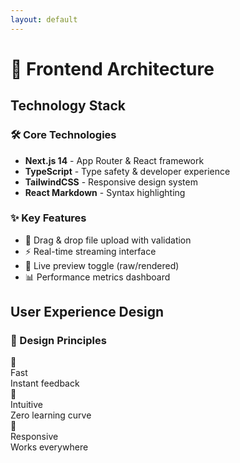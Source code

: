```yaml
---
layout: default
---
```


# 🎨 Frontend Architecture

## Technology Stack

<div class="grid grid-cols-2 gap-8">
  <div>
    <h3 class="text-xl font-semibold mb-4">🛠️ Core Technologies</h3>
    <ul class="space-y-3">
      <li class="flex items-center space-x-3">
        <span class="w-3 h-3 bg-blue-500 rounded-full"></span>
        <span><strong>Next.js 14</strong> - App Router & React framework</span>
      </li>
      <li class="flex items-center space-x-3">
        <span class="w-3 h-3 bg-blue-600 rounded-full"></span>
        <span><strong>TypeScript</strong> - Type safety & developer experience</span>
      </li>
      <li class="flex items-center space-x-3">
        <span class="w-3 h-3 bg-cyan-500 rounded-full"></span>
        <span><strong>TailwindCSS</strong> - Responsive design system</span>
      </li>
      <li class="flex items-center space-x-3">
        <span class="w-3 h-3 bg-purple-500 rounded-full"></span>
        <span><strong>React Markdown</strong> - Syntax highlighting</span>
      </li>
    </ul>
  </div>

  <div>
    <h3 class="text-xl font-semibold mb-4">✨ Key Features</h3>
    <ul class="space-y-3">
      <li class="flex items-center space-x-3">
        <span class="text-green-500">📁</span>
        <span>Drag & drop file upload with validation</span>
      </li>
      <li class="flex items-center space-x-3">
        <span class="text-green-500">⚡</span>
        <span>Real-time streaming interface</span>
      </li>
      <li class="flex items-center space-x-3">
        <span class="text-green-500">👀</span>
        <span>Live preview toggle (raw/rendered)</span>
      </li>
      <li class="flex items-center space-x-3">
        <span class="text-green-500">📊</span>
        <span>Performance metrics dashboard</span>
      </li>
    </ul>
  </div>
</div>

## User Experience Design

<div class="mt-8 p-6 bg-gradient-to-r from-blue-50 to-purple-50 rounded-lg">
  <h3 class="text-lg font-semibold mb-4">🎯 Design Principles</h3>
  <div class="grid grid-cols-3 gap-4 text-center">
    <div class="p-3 bg-white rounded">
      <div class="text-2xl mb-2">🚀</div>
      <div class="font-medium">Fast</div>
      <div class="text-sm text-gray-600">Instant feedback</div>
    </div>
    <div class="p-3 bg-white rounded">
      <div class="text-2xl mb-2">🎨</div>
      <div class="font-medium">Intuitive</div>
      <div class="text-sm text-gray-600">Zero learning curve</div>
    </div>
    <div class="p-3 bg-white rounded">
      <div class="text-2xl mb-2">📱</div>
      <div class="font-medium">Responsive</div>
      <div class="text-sm text-gray-600">Works everywhere</div>
    </div>
  </div>
</div> 